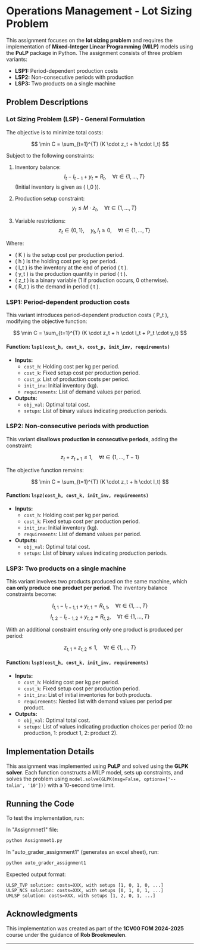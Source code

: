 # Operations Management - Lot Sizing Problem

This assignment focuses on the **lot sizing problem** and requires the implementation of **Mixed-Integer Linear Programming (MILP)** models using the **PuLP** package in Python. The assignment consists of three problem variants:

- **LSP1:** Period-dependent production costs
- **LSP2:** Non-consecutive periods with production
- **LSP3:** Two products on a single machine

## Problem Descriptions

### **Lot Sizing Problem (LSP) - General Formulation**

The objective is to minimize total costs:

$$ \min C = \sum_{t=1}^{T} (K \cdot z_t + h \cdot I_t) $$

Subject to the following constraints:

1. Inventory balance:
   $$ I_t - I_{t-1} + y_t = R_t, \quad \forall t \in \{1, \dots, T\} $$
   (Initial inventory is given as \( I_0 \)).

2. Production setup constraint:
   $$ y_t \leq M \cdot z_t, \quad \forall t \in \{1, \dots, T\} $$

3. Variable restrictions:
   $$ z_t \in \{0,1\}, \quad y_t, I_t \geq 0, \quad \forall t \in \{1, \dots, T\} $$

Where:
- \( K \) is the setup cost per production period.
- \( h \) is the holding cost per kg per period.
- \( I_t \) is the inventory at the end of period \( t \).
- \( y_t \) is the production quantity in period \( t \).
- \( z_t \) is a binary variable (1 if production occurs, 0 otherwise).
- \( R_t \) is the demand in period \( t \).

### **LSP1: Period-dependent production costs**

This variant introduces period-dependent production costs \( P_t \), modifying the objective function:

$$ \min C = \sum_{t=1}^{T} (K \cdot z_t + h \cdot I_t + P_t \cdot y_t) $$

#### **Function: `lsp1(cost_h, cost_k, cost_p, init_inv, requirements)`**
- **Inputs:**
  - `cost_h`: Holding cost per kg per period.
  - `cost_k`: Fixed setup cost per production period.
  - `cost_p`: List of production costs per period.
  - `init_inv`: Initial inventory (kg).
  - `requirements`: List of demand values per period.
- **Outputs:**
  - `obj_val`: Optimal total cost.
  - `setups`: List of binary values indicating production periods.

### **LSP2: Non-consecutive periods with production**

This variant **disallows production in consecutive periods**, adding the constraint:

$$ z_t + z_{t+1} \leq 1, \quad \forall t \in \{1, \dots, T-1\} $$

The objective function remains:

$$ \min C = \sum_{t=1}^{T} (K \cdot z_t + h \cdot I_t) $$

#### **Function: `lsp2(cost_h, cost_k, init_inv, requirements)`**
- **Inputs:**
  - `cost_h`: Holding cost per kg per period.
  - `cost_k`: Fixed setup cost per production period.
  - `init_inv`: Initial inventory (kg).
  - `requirements`: List of demand values per period.
- **Outputs:**
  - `obj_val`: Optimal total cost.
  - `setups`: List of binary values indicating production periods.

### **LSP3: Two products on a single machine**

This variant involves two products produced on the same machine, which **can only produce one product per period**. The inventory balance constraints become:

$$ I_{t,1} - I_{t-1,1} + y_{t,1} = R_{t,1}, \quad \forall t \in \{1, \dots, T\} $$
$$ I_{t,2} - I_{t-1,2} + y_{t,2} = R_{t,2}, \quad \forall t \in \{1, \dots, T\} $$

With an additional constraint ensuring only one product is produced per period:

$$ z_{t,1} + z_{t,2} \leq 1, \quad \forall t \in \{1, \dots, T\} $$

#### **Function: `lsp3(cost_h, cost_k, init_inv, requirements)`**
- **Inputs:**
  - `cost_h`: Holding cost per kg per period.
  - `cost_k`: Fixed setup cost per production period.
  - `init_inv`: List of initial inventories for both products.
  - `requirements`: Nested list with demand values per period per product.
- **Outputs:**
  - `obj_val`: Optimal total cost.
  - `setups`: List of values indicating production choices per period (0: no production, 1: product 1, 2: product 2).

## Implementation Details

This assignment was implemented using **PuLP** and solved using the **GLPK solver**. Each function constructs a MILP model, sets up constraints, and solves the problem using `model.solve(GLPK(msg=False, options=['--tmlim', '10']))` with a 10-second time limit.

## Running the Code

To test the implementation, run:

In "Assignmnet1" file:
```bash
python Assignmnet1.py
```
In "auto_grader_assignment1" (generates an excel sheet), run:
```bash
python auto_grader_assignment1
```

Expected output format:

```
ULSP_TVP solution: costs=XXX, with setups [1, 0, 1, 0, ...]
ULSP_NCS solution: costs=XXX, with setups [0, 1, 0, 1, ...]
UMLSP solution: costs=XXX, with setups [1, 2, 0, 1, ...]
```

## Acknowledgments

This implementation was created as part of the **1CV00 FOM 2024-2025** course under the guidance of **Rob Broekmeulen**.

---
